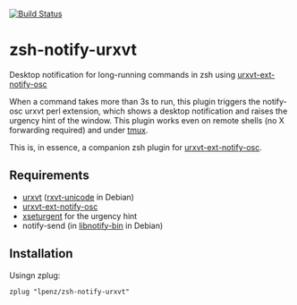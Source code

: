 [![Build Status](https://travis-ci.com/lpenz/zsh-notify-urxvt.png?branch=master)](https://travis-ci.com/lpenz/zsh-notify-urxvt) 

zsh-notify-urxvt
================

Desktop notification for long-running commands in zsh
using [urxvt-ext-notify-osc](https://github.com/lpenz/urxvt-ext-notify-osc)

When a command takes more than 3s to run, this plugin triggers the notify-osc
urxvt perl extension, which shows a desktop notification and raises the urgency
hint of the window. This plugin works even on remote shells (no X forwarding
required) and under [tmux](https://github.com/tmux/tmux).

This is, in essence, a companion zsh plugin for [urxvt-ext-notify-osc](https://github.com/lpenz/urxvt-ext-notify-osc).


## Requirements

- [urxvt](http://software.schmorp.de/pkg/rxvt-unicode.html) ([rxvt-unicode](https://packages.debian.org/search?keywords=rxvt-unicode) in Debian)
- [urxvt-ext-notify-osc](https://github.com/lpenz/urxvt-ext-notify-osc)
- [xseturgent](https://github.com/lpenz/xseturgent) for the urgency hint
- notify-send (in [libnotify-bin](https://packages.debian.org/search?keywords=libnotify-bin) in Debian)


## Installation

Usingn zplug:

```shell
zplug "lpenz/zsh-notify-urxvt"
```

